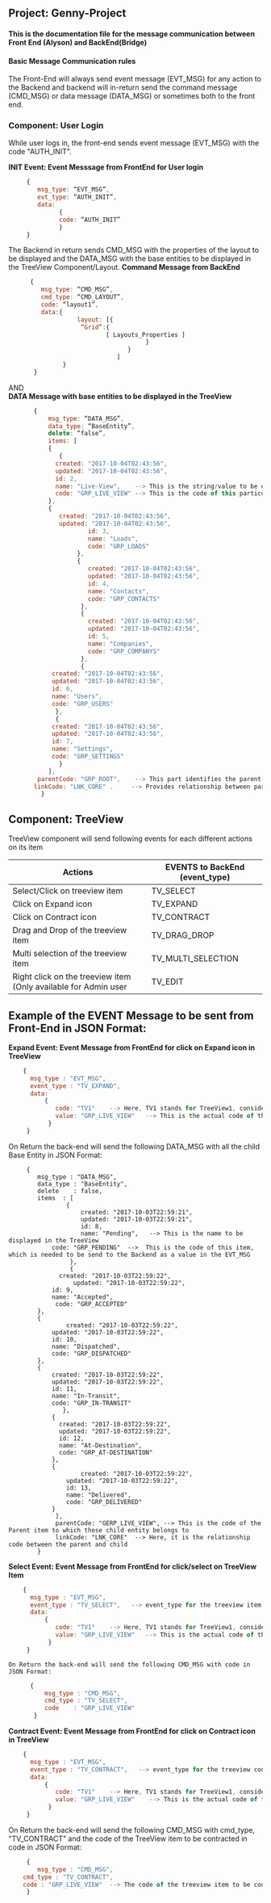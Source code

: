 
## Project: Genny-Project ##
####  This is the documentation file for the message communication between Front End (Alyson) and BackEnd(Bridge)  ####

#### Basic Message Communication rules  ####
The Front-End will always send event message (EVT_MSG) for any action to the Backend and backend will in-return send the command message (CMD_MSG) or data message (DATA_MSG) or sometimes both to the front end.


### Component: User Login ###
While user logs in, the front-end sends event message (EVT_MSG) with the code "AUTH_INIT".
 
 **INIT Event: Event Messsage from FrontEnd for User login** 
```javascript
     {
        msg_type: “EVT_MSG”,
        evt_type: “AUTH_INIT”,
        data: 
              { 
    		  code: “AUTH_INIT”
              }    
     }
```
     
 The Backend in return sends CMD_MSG with the properties of the layout to be displayed and the DATA_MSG with the base entities to be displayed in the TreeView Component/Layout.
  **Command Message from BackEnd**  
```javascript
      {
         msg_type: “CMD_MSG”,
         cmd_type: “CMD_LAYOUT”,
         code: “layout1”,
         data:{
                   layout: [{
		            “Grid”:{
                           [ Layouts_Properties ]
                                      }
                                 }
                              ]
               }
       }
```    
 AND   
**DATA Message with base entities to be displayed in the TreeView**
```javascript
       {
           msg_type: “DATA_MSG”,
           data_type: “BaseEntity”,
           delete: “false”,
           items: [
	       {
	          {
		     created: "2017-10-04T02:43:56",
		     updated: "2017-10-04T02:43:56",
		     id: 2,
		     name: "Live-View",    --> This is the string/value to be displayed in the Tree View
		     code: "GRP_LIVE_VIEW" --> This is the code of this particular treeview item to be send with event to BE
		   },
		   {
		      created: "2017-10-04T02:43:56",
		      updated: "2017-10-04T02:43:56",
                      id: 3,
                      name: "Loads",
                      code: "GRP_LOADS"
                   },
                   {
                      created: "2017-10-04T02:43:56",
                      updated: "2017-10-04T02:43:56",
                      id: 4,
                      name: "Contacts",
                      code: "GRP_CONTACTS"
                    },
                    {
                      created: "2017-10-04T02:43:56",
                      updated: "2017-10-04T02:43:56",
                      id: 5,
                      name: "Companies",
                      code: "GRP_COMPANYS"
                    },
                    {
			created: "2017-10-04T02:43:56",
			updated: "2017-10-04T02:43:56",
			id: 6,
			name: "Users",
			code: "GRP_USERS"
		     },
		     {
			created: "2017-10-04T02:43:56",
			updated: "2017-10-04T02:43:56",
			id: 7,
			name: "Settings",
			code: "GRP_SETTINGS"
		      }
		   ],
	    parentCode: "GRP_ROOT",    --> This part identifies the parent item
	   linkCode: "LNK_CORE" .     --> Provides relationship between parent and child items
         }
```
	            
## Component: TreeView ##
TreeView component will send following events for each different actions on its item

  | Actions  		            | EVENTS to BackEnd  (event_type) |
  | --------------------------- | ------------------- |       
  | Select/Click on treeview item    |  TV_SELECT    |
  | Click on Expand icon             |  TV_EXPAND    |
  | Click on Contract icon           |  TV_CONTRACT  |
  | Drag and Drop of the treeview item | TV_DRAG_DROP |
  | Multi selection of the treeview item  | TV_MULTI_SELECTION |
  | Right click on the treeview item (Only available for Admin user  |  TV_EDIT |
   
   ## Example of the EVENT Message to be sent from Front-End in JSON Format: ##
 
 **Expand Event: Event Message from FrontEnd for click on Expand icon in TreeView**   
```javascript
    {
      msg_type : "EVT_MSG",
      event_type : "TV_EXPAND",
      data:
          {
             code: "TV1"    --> Here, TV1 stands for TreeView1, considering there can be multiple TreeView components
             value: "GRP_LIVE_VIEW"   --> This is the actual code of the TreeView item (Treeview ParentNode)
           }
     }
```
   
 On Return the back-end will send the following DATA_MSG with all the child Base Entity in JSON Format:
```jsvascript
     {
        msg_type : "DATA_MSG",
        data_type : "BaseEntity",
        delete    : false,
        items  : [
                {
                    created: "2017-10-03T22:59:21",
                    updated: "2017-10-03T22:59:21",
                    id: 8,
                    name: "Pending",   --> This is the name to be displayed in the TreeView
		    code: "GRP_PENDING"  -->  This is the code of this item, which is needed to be send to the Backend as a value in the EVT_MSG
                 },
                 {
		      created: "2017-10-03T22:59:22",
         	      updated: "2017-10-03T22:59:22",
			id: 9,
			name: "Accepted",
			 code: "GRP_ACCEPTED"
		},
		{
		        created: "2017-10-03T22:59:22",
			updated: "2017-10-03T22:59:22",
			id: 10,
			name: "Dispatched",
			code: "GRP_DISPATCHED"
		},
		{
			created: "2017-10-03T22:59:22",
			updated: "2017-10-03T22:59:22",
			id: 11,
			name: "In-Transit",
			code: "GRP_IN-TRANSIT"
         	   },
		    {
			  created: "2017-10-03T22:59:22",
			  updated: "2017-10-03T22:59:22",
			  id: 12,
			  name: "At-Destination",
			  code: "GRP_AT-DESTINATION"
			},
			{
        			created: "2017-10-03T22:59:22",
 				updated: "2017-10-03T22:59:22",
				id: 13,
				name: "Delivered",
				code: "GRP_DELIVERED"
			}
		     ],
		     parentCode: "GERP_LIVE_VIEW", --> This is the code of the Parent item to which these child entity belongs to
		     linkCode: "LNK_CORE"  --> Here, it is the relationship code between the parent and child
        }
```


**Select Event: Event Message from FrontEnd for click/select on TreeView Item**
```javascript
    {
      msg_type : "EVT_MSG",
      event_type : "TV_SELECT",   --> event_type for the treeview item click/select
      data:
          {
             code: "TV1"    --> Here, TV1 stands for TreeView1, considering there can be multiple TreeView components
             value: "GRP_LIVE_VIEW"   --> This is the actual code of the TreeView item (Treeview ParentNode)
           }
     }
```
    On Return the back-end will send the following CMD_MSG with code in JSON Format:
```javascript
      {
          msg_type : "CMD_MSG",
          cmd_type : "TV_SELECT",
          code    : "GRP_LIVE_VIEW"
       }
```
      
 **Contract Event: Event Message from FrontEnd for click on Contract icon in TreeView** 
```javascript
    {
      msg_type : "EVT_MSG",
      event_type : "TV_CONTRACT",   --> event_type for the treeview contract icon click
      data:
          {
             code: "TV1"    --> Here, TV1 stands for TreeView1, considering there can be multiple TreeView components
             value: "GRP_LIVE_VIEW"    --> This is the actual code of the TreeView item (Treeview ParentNode)
           }
     }
```  
On Return the back-end will send the following CMD_MSG with cmd_type, "TV_CONTRACT" and the code of the TreeView item to be contracted in code in JSON Format:
```javascript
     {
        msg_type : "CMD_MSG",
	cmd_type : "TV_CONTRACT",
	code : "GRP_LIVE_VIEW"  --> The code of the treeview item to be contracted
     }
```
